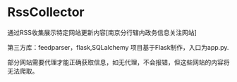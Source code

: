 # RssCollector
通过RSS收集展示特定网站更新内容[南京分行辖内政务信息关注网站]

第三方库：feedparser，flask,SQLalchemy
项目基于Flask制作，入口为app.py.

部分网站需要代理才能正确获取信息，如无代理，不会报错，但这些网站的内容将无法爬取。

